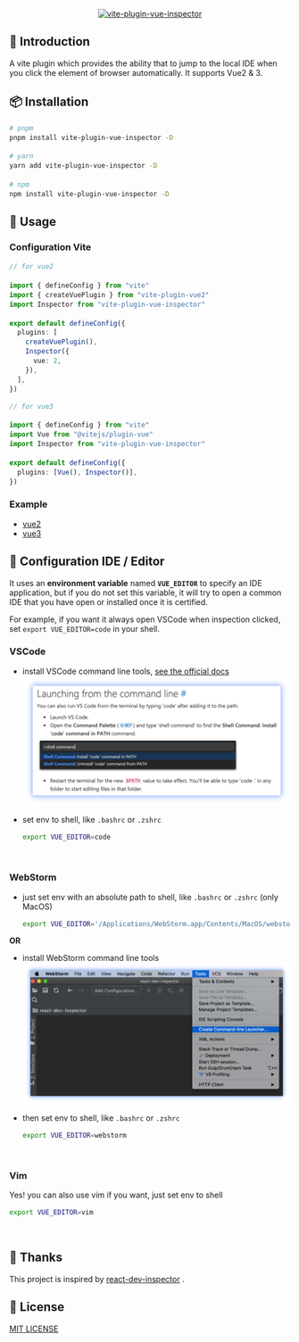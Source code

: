 
<p align="center">
<a href="https://github.com/webfansplz/vite-plugin-vue-inspector"><img src="https://github.com/webfansplz/vite-plugin-vue-inspector/blob/main/docs/images/logo.png" alt="vite-plugin-vue-inspector"></a>
</p>

## 📖 Introduction

A vite plugin which provides the ability that to jump to the local IDE when you click the element of browser automatically. It supports Vue2 & 3.

## 📦 Installation

```bash
# pnpm 
pnpm install vite-plugin-vue-inspector -D

# yarn
yarn add vite-plugin-vue-inspector -D

# npm
npm install vite-plugin-vue-inspector -D
```

## 🦄 Usage

### Configuration Vite

```ts
// for vue2

import { defineConfig } from "vite"
import { createVuePlugin } from "vite-plugin-vue2"
import Inspector from "vite-plugin-vue-inspector"

export default defineConfig({
  plugins: [
    createVuePlugin(),
    Inspector({
      vue: 2,
    }),
  ],
})
```

```ts
// for vue3

import { defineConfig } from "vite"
import Vue from "@vitejs/plugin-vue"
import Inspector from "vite-plugin-vue-inspector"

export default defineConfig({
  plugins: [Vue(), Inspector()],
})
```

### Example

- [vue2](https://github.com/webfansplz/vite-plugin-vue-inspector/tree/main/example/vue2)
- [vue3](https://github.com/webfansplz/vite-plugin-vue-inspector/tree/main/example/vue3)

## 🔌  Configuration IDE / Editor

It uses an **environment variable** named **`VUE_EDITOR`** to specify an IDE application, but if you do not set this variable, it will try to open a common IDE that you have open or installed once it is certified.

For example, if you want it always open VSCode when inspection clicked, set `export VUE_EDITOR=code` in your shell.


### VSCode

- install VSCode command line tools, [see the official docs](https://code.visualstudio.com/docs/setup/mac#_launching-from-the-command-line)
  ![install-vscode-cli](./docs/images/install-vscode-cli.png)

- set env to shell, like `.bashrc` or `.zshrc`  

  ```bash
  export VUE_EDITOR=code
  ```

<br />

### WebStorm  

- just set env with an absolute path to shell, like `.bashrc` or `.zshrc` (only MacOS)  

  ```bash
  export VUE_EDITOR='/Applications/WebStorm.app/Contents/MacOS/webstorm'
  ```

**OR**

- install WebStorm command line tools
  ![install-webstorm-cli](./docs/images/install-webstorm-cli.png)

- then set env to shell, like `.bashrc` or `.zshrc`  

  ```bash
  export VUE_EDITOR=webstorm
  ```

<br />

### Vim

Yes! you can also use vim if you want, just set env to shell

```bash
export VUE_EDITOR=vim
```

<br />

## 🌸 Thanks

This project is inspired by [react-dev-inspector](https://github.com/zthxxx/react-dev-inspector) .

## 📄 License

[MIT LICENSE](./LICENSE)
